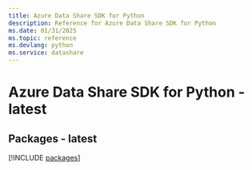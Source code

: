```yaml
---
title: Azure Data Share SDK for Python
description: Reference for Azure Data Share SDK for Python
ms.date: 01/31/2025
ms.topic: reference
ms.devlang: python
ms.service: datashare
---
```

# Azure Data Share SDK for Python - latest
## Packages - latest
[!INCLUDE [packages](data-share-index.md)]